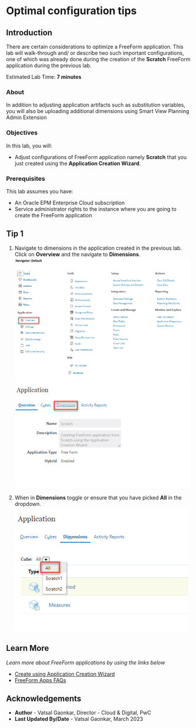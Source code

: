 # Optimal configuration tips

## Introduction

There are certain considerations to optimize a FreeForm application. This lab will walk-through and/ or describe two such important configurations, one of which was already done during the creation of the **Scratch** FreeForm application during the previous lab. 

Estimated Lab Time: **7 minutes**

### About
In addition to adjusting application artifacts such as substitution variables, you will also be uploading additional dimensions using Smart View Planning Admin Extension

### Objectives

In this lab, you will:
* Adjust configurations of FreeForm application namely **Scratch** that you just created using the **Application Creation Wizard**.

### Prerequisites

This lab assumes you have:
* An Oracle EPM Enterprise Cloud subscription
* Service administrator rights to the instance where you are going to create the FreeForm application


## Tip 1

1. Navigate to dimensions in the application created in the previous lab. Click on **Overview** and the navigate to **Dimensions**.
	![Image alt text](images/appoverview.png)
	![Image alt text](images/appdimensions.png)
	
2. When in **Dimensions** toggle or ensure that you have picked **All** in the dropdown.
	![Image alt text](images/alldimensions.png)
## Learn More

*Learn more about FreeForm applications by using the links below*

* [Create using Application Creation Wizard](https://docs.oracle.com/en/cloud/saas/planning-budgeting-cloud/pfusa/creating_a_freeform_app_using_the_application_creation_wizard.html)
* [FreeForm Apps FAQs](https://docs.oracle.com/en/cloud/saas/planning-budgeting-cloud/pfusa/freeform_apps_faq.html)

## Acknowledgements
* **Author** - Vatsal Gaonkar, Director - Cloud & Digital, PwC
* **Last Updated By/Date** - Vatsal Gaonkar, March 2023
